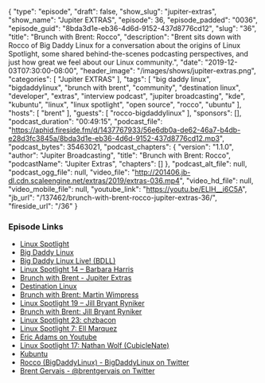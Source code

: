 {
  "type": "episode",
  "draft": false,
  "show_slug": "jupiter-extras",
  "show_name": "Jupiter EXTRAS",
  "episode": 36,
  "episode_padded": "0036",
  "episode_guid": "8bda3d1e-eb36-4d6d-9152-437d8776cd12",
  "slug": "36",
  "title": "Brunch with Brent: Rocco",
  "description": "Brent sits down with Rocco of Big Daddy Linux for a conversation about the origins of Linux Spotlight, some shared behind-the-scenes podcasting perspectives, and just how great we feel about our Linux community.",
  "date": "2019-12-03T07:30:00-08:00",
  "header_image": "/images/shows/jupiter-extras.png",
  "categories": [
    "Jupiter EXTRAS"
  ],
  "tags": [
    "big daddy linux",
    "bigdaddylinux",
    "brunch with brent",
    "community",
    "destination linux",
    "developer",
    "extras",
    "interview podcast",
    "jupiter broadcasting",
    "kde",
    "kubuntu",
    "linux",
    "linux spotlight",
    "open source",
    "rocco",
    "ubuntu"
  ],
  "hosts": [
    "brent"
  ],
  "guests": [
    "rocco-bigdaddylinux"
  ],
  "sponsors": [],
  "podcast_duration": "00:49:15",
  "podcast_file": "https://aphid.fireside.fm/d/1437767933/56e6db0a-de62-46a7-b4db-e28d3fc3845a/8bda3d1e-eb36-4d6d-9152-437d8776cd12.mp3",
  "podcast_bytes": 35463021,
  "podcast_chapters": {
    "version": "1.1.0",
    "author": "Jupiter Broadcasting",
    "title": "Brunch with Brent: Rocco",
    "podcastName": "Jupiter Extras",
    "chapters": []
  },
  "podcast_alt_file": null,
  "podcast_ogg_file": null,
  "video_file": "http://201406.jb-dl.cdn.scaleengine.net/extras/2019/extras-036.mp4",
  "video_hd_file": null,
  "video_mobile_file": null,
  "youtube_link": "https://youtu.be/ELlH__i6C5A",
  "jb_url": "/137462/brunch-with-brent-rocco-jupiter-extras-36/",
  "fireside_url": "/36"
}


### Episode Links

  * [Linux Spotlight](https://bigdaddylinux.com/linux-spotlight/ "Linux Spotlight")
  * [Big Daddy Linux](https://bigdaddylinux.com "Big Daddy Linux")
  * [Big Daddy Linux Live! (BDLL)](https://bigdaddylinux.com/bdll/ "Big Daddy Linux Live! \(BDLL\)")
  * [Linux Spotlight 14 – Barbara Harris](https://bigdaddylinux.com/video/episode-14-barbara-harris/ "Linux Spotlight 14 – Barbara Harris")
  * [Brunch with Brent - Jupiter Extras](https://extras.show/tags/brunch%20with%20brent "Brunch with Brent - Jupiter Extras")
  * [Destination Linux](https://destinationlinux.org "Destination Linux")
  * [Brunch with Brent: Martin Wimpress](https://extras.show/29 "Brunch with Brent: Martin Wimpress")
  * [Linux Spotlight 19 – Jill Bryant Ryniker](https://bigdaddylinux.com/video/episode-19-jill-bryant-ryniker/ "Linux Spotlight 19 – Jill Bryant Ryniker")
  * [Brunch with Brent: Jill Bryant Ryniker](https://extras.show/31 "Brunch with Brent: Jill Bryant Ryniker")
  * [Linux Spotlight 23: chzbacon](https://www.youtube.com/watch?v=d2shvt2jn3c "Linux Spotlight 23: chzbacon")
  * [Linux Spotlight 7: Ell Marquez](https://bigdaddylinux.com/video/episode-7-ell-marquez/ "Linux Spotlight 7: Ell Marquez")
  * [Eric Adams on Youtube](https://www.youtube.com/user/igster75 "Eric Adams on Youtube")
  * [Linux Spotlight 17: Nathan Wolf (CubicleNate)](https://bigdaddylinux.com/video/episode-17-nathan-wolf-cubiclenate/ "Linux Spotlight 17: Nathan Wolf \(CubicleNate\)")
  * [Kubuntu](https://kubuntu.org/ "Kubuntu")
  * [Rocco (BigDaddyLinux) - BigDaddyLinux on Twitter](https://twitter.com/BigDaddyLinux "Rocco \(BigDaddyLinux\) - BigDaddyLinux on Twitter")
  * [Brent Gervais - @brentgervais on Twitter](https://twitter.com/brentgervais "Brent Gervais - @brentgervais on Twitter")


